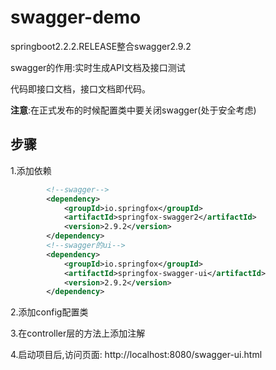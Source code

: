 # swagger-demo

springboot2.2.2.RELEASE整合swagger2.9.2



swagger的作用:实时生成API文档及接口测试

代码即接口文档，接口文档即代码。 

**注意**:在正式发布的时候配置类中要关闭swagger(处于安全考虑)

## 步骤

1.添加依赖

```xml
		<!--swagger-->
		<dependency>
			<groupId>io.springfox</groupId>
			<artifactId>springfox-swagger2</artifactId>
			<version>2.9.2</version>
		</dependency>
		<!--swagger的ui-->
		<dependency>
			<groupId>io.springfox</groupId>
			<artifactId>springfox-swagger-ui</artifactId>
			<version>2.9.2</version>
		</dependency>
```

2.添加config配置类

3.在controller层的方法上添加注解

4.启动项目后,访问页面: http://localhost:8080/swagger-ui.html 
